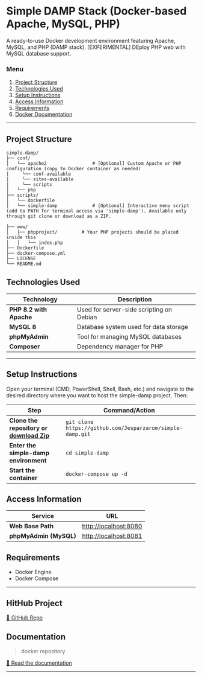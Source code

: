 # Simple DAMP Stack (Docker-based Apache, MySQL, PHP)  

A ready-to-use Docker development environment featuring Apache, MySQL, and PHP (DAMP stack). [EXPERIMENTAL] DEploy PHP web with MySQL database support.


### Menu
1. [Project Structure](#project-structure)
2. [Technologies Used](#technologies-used)
3. [Setup Instructions](#setup-instructions)
4. [Access Information](#access-information)
5. [Requirements](#requirements)
6. [Docker Documentation](#documentation)


---

## Project Structure  
```
simple-damp/
├── conf/
│   └── apache2                 # [Optional] Custom Apache or PHP configuration (copy to Docker container as needed)
|     └── conf-available
|     └── sites-available
|     └── scripts         
│   └── php        
├── scripts/
│   └── dockerfile
│   └── simple-damp             # [Optional] Interactive menu script (add to PATH for terminal access via 'simple-damp'). Available only through git clone or download as a ZIP.
 
├── www/
│   ├── phpproject/         # Your PHP projects should be placed inside this 
│   │   └── index.php
├── Dockerfile
├── docker-compose.yml
├── LICENSE
└── README.md
```
## Technologies Used
| Technology                | Description                          |
|---------------------------|--------------------------------------|
| **PHP 8.2 with Apache**    | Used for server-side scripting on Debian |
| **MySQL 8**                | Database system used for data storage |
| **phpMyAdmin**             | Tool for managing MySQL databases    |
| **Composer**               | Dependency manager for PHP           |


---

## Setup Instructions
Open your terminal (CMD, PowerShell, Shell, Bash, etc.) and navigate to the desired directory where you want to host the simple-damp project. Then:

| Step                                | Command/Action                                                                 |
|-------------------------------------|--------------------------------------------------------------------------------|
| **Clone the repository or [download Zip](https://github.com/Jesparzarom/simple-damp/archive/refs/heads/main.zip)** | `git clone https://github.com/Jesparzarom/simple-damp.git` |
| **Enter the simple-damp environment** | `cd simple-damp`                                                           |
| **Start the container**             | `docker-compose up -d`                                                     |


## Access Information

| Service                     | URL                         |
|-----------------------------|-----------------------------|
| **Web Base Path**          | [http://localhost:8080](http://localhost:8080)  |
| **phpMyAdmin (MySQL)**       | [http://localhost:8081](http://localhost:8081)  |


## Requirements
- Docker Engine
- Docker Compose

---


## HitHub Project 
[🔗 GitHub Repo](https://github.com/Jesparzarom/simple-damp)  

## Documentation
> docker repository

[📖 Read the documentation](https://hub.docker.com/r/juanprogramm/simple-damp)

---


